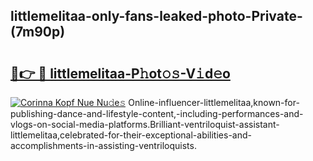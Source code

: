 ## littlemelitaa-only-fans​-leaked-photo​-Private-(7m90p)


# <h2><a href="https://mediaupload.pro?title=littlemelitaa&ref=git">🔗👉 🔴 littlemelitaa-P𝚑ot𝚘𝚜-V𝚒d𝚎o</a></h2>

[![Corinna Kopf Nue Nu𝚍e𝚜](https://i.imgur.com/0qMVB7G.gif)](https://mediaupload.pro?title=littlemelitaa&ref=git)
Online-influencer-littlemelitaa,known-for-publishing-dance-and-lifestyle-content,-including-performances-and-vlogs-on-social-media-platforms.Brilliant-ventriloquist-assistant-littlemelitaa,celebrated-for-their-exceptional-abilities-and-accomplishments-in-assisting-ventriloquists.  